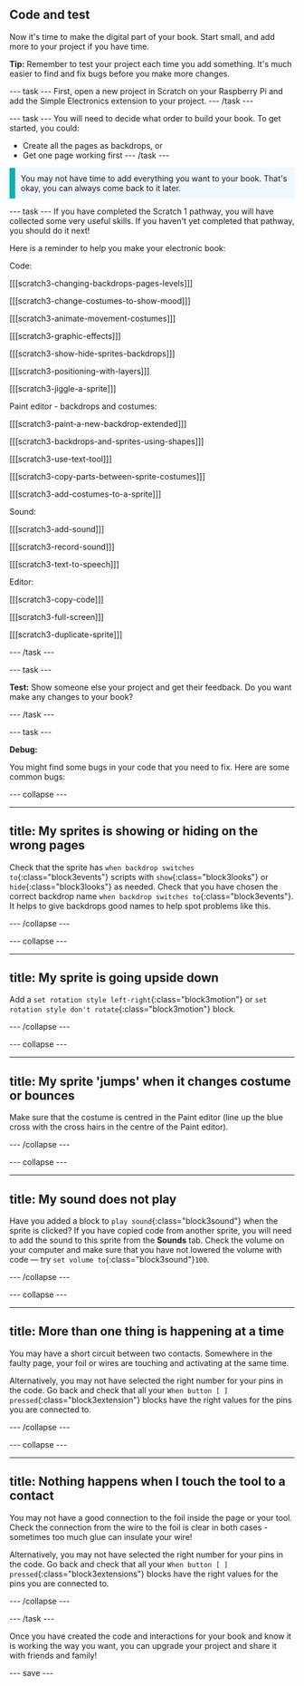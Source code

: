 ## Code and test

Now it's time to make the digital part of your book. Start small, and add more to your project if you have time.

**Tip:** Remember to test your project each time you add something. It's much easier to find and fix bugs before you make more changes.

--- task ---
First, open a new project in Scratch on your Raspberry Pi and add the Simple Electronics extension to your project.
--- /task ---

--- task ---
You will need to decide what order to build your book. To get started, you could:
- Create all the pages as backdrops, or
- Get one page working first
--- /task ---

<p style="border-left: solid; border-width:10px; border-color: #0faeb0; background-color: aliceblue; padding: 10px;">
You may not have time to add everything you want to your book. That's okay, you can always come back to it later. 
</p>

--- task ---
If you have completed the Scratch 1 pathway, you will have collected some very useful skills. If you haven't yet completed that pathway, you should do it next! 

Here is a reminder to help you make your electronic book: 

Code:

[[[scratch3-changing-backdrops-pages-levels]]]

[[[scratch3-change-costumes-to-show-mood]]]

[[[scratch3-animate-movement-costumes]]]

[[[scratch3-graphic-effects]]]

[[[scratch3-show-hide-sprites-backdrops]]]

[[[scratch3-positioning-with-layers]]]

[[[scratch3-jiggle-a-sprite]]]

Paint editor - backdrops and costumes:

[[[scratch3-paint-a-new-backdrop-extended]]]

[[[scratch3-backdrops-and-sprites-using-shapes]]]

[[[scratch3-use-text-tool]]]

[[[scratch3-copy-parts-between-sprite-costumes]]]

[[[scratch3-add-costumes-to-a-sprite]]]

Sound: 

[[[scratch3-add-sound]]]

[[[scratch3-record-sound]]]

[[[scratch3-text-to-speech]]]

Editor:

[[[scratch3-copy-code]]]

[[[scratch3-full-screen]]]

[[[scratch3-duplicate-sprite]]]


--- /task ---

--- task ---

**Test:** Show someone else your project and get their feedback. Do you want make any changes to your book? 

--- /task ---

--- task ---

**Debug:**

You might find some bugs in your code that you need to fix. Here are some common bugs:

--- collapse ---

---
title: My sprites is showing or hiding on the wrong pages
---

Check that the sprite has `when backdrop switches to`{:class="block3events"} scripts with `show`{:class="block3looks"} or `hide`{:class="block3looks"} as needed. Check that you have chosen the correct backdrop name `when backdrop switches to`{:class="block3events"}. It helps to give backdrops good names to help spot problems like this.

--- /collapse ---

--- collapse ---

---
title: My sprite is going upside down
---

Add a `set rotation style left-right`{:class="block3motion"} or `set rotation style don't rotate`{:class="block3motion"} block.

--- /collapse ---

--- collapse ---

---
title: My sprite 'jumps' when it changes costume or bounces
---

Make sure that the costume is centred in the Paint editor (line up the blue cross with the cross hairs in the centre of the Paint editor).

--- /collapse ---

--- collapse ---

---
title: My sound does not play
---

Have you added a block to `play sound`{:class="block3sound"} when the sprite is clicked? If you have copied code from another sprite, you will need to add the sound to this sprite from the **Sounds** tab. Check the volume on your computer and make sure that you have not lowered the volume with code — try `set volume to`{:class="block3sound"}`100`.

--- /collapse ---

--- collapse ---

---
title: More than one thing is happening at a time
---

You may have a short circuit between two contacts. Somewhere in the faulty page, your foil or wires are touching and activating at the same time.

Alternatively, you may not have selected the right number for your pins in the code. Go back and check that all your `When button [ ] pressed`{:class="block3extension"}  blocks have the right values for the pins you are connected to.

--- /collapse ---

--- collapse ---

---
title: Nothing happens when I touch the tool to a contact
---

You may not have a good connection to the foil inside the page or your tool. Check the connection from the wire to the foil is clear in both cases - sometimes too much glue can insulate your wire!

Alternatively, you may not have selected the right number for your pins in the code. Go back and check that all your `When button [ ] pressed`{:class="block3extensions"}  blocks have the right values for the pins you are connected to.

--- /collapse ---


--- /task ---

Once you have created the code and interactions for your book and know it is working the way you want, you can upgrade your project and share it with friends and family!

--- save ---